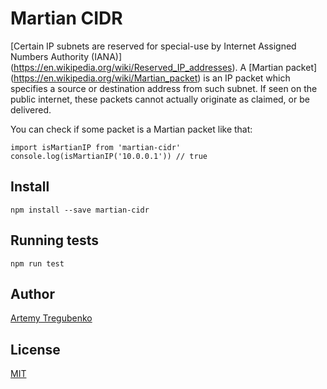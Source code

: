 # Martian CIDR

[Certain IP subnets are reserved for special-use by Internet Assigned Numbers Authority (IANA)]
(https://en.wikipedia.org/wiki/Reserved_IP_addresses). A [Martian packet]
(https://en.wikipedia.org/wiki/Martian_packet) is an IP packet which specifies 
a source or destination address from such subnet. If seen on the public internet, 
these packets cannot actually originate as claimed, or be delivered.

You can check if some packet is a Martian packet like that:

    import isMartianIP from 'martian-cidr'
    console.log(isMartianIP('10.0.0.1')) // true

## Install

    npm install --save martian-cidr
    
## Running tests
   
    npm run test
    
## Author

[Artemy Tregubenko](https://arty.name/)

## License

[MIT](./LICENSE.md)